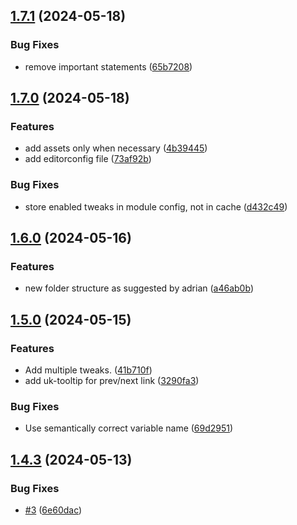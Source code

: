 ## [1.7.1](https://github.com/baumrock/RockAdminTweaks/compare/v1.7.0...v1.7.1) (2024-05-18)


### Bug Fixes

* remove important statements ([65b7208](https://github.com/baumrock/RockAdminTweaks/commit/65b7208154777ab2c0bef6b59008ba362fde9dfe))

## [1.7.0](https://github.com/baumrock/RockAdminTweaks/compare/v1.6.0...v1.7.0) (2024-05-18)


### Features

* add assets only when necessary ([4b39445](https://github.com/baumrock/RockAdminTweaks/commit/4b39445264bde5d56e957cee6ff25a94f2855c5f))
* add editorconfig file ([73af92b](https://github.com/baumrock/RockAdminTweaks/commit/73af92be8291fc24381d8583d555fb325ee8fb9b))


### Bug Fixes

* store enabled tweaks in module config, not in cache ([d432c49](https://github.com/baumrock/RockAdminTweaks/commit/d432c49fc30b6cd4fbf6f46367db2a1334607ed6))

## [1.6.0](https://github.com/baumrock/RockAdminTweaks/compare/v1.5.0...v1.6.0) (2024-05-16)


### Features

* new folder structure as suggested by adrian ([a46ab0b](https://github.com/baumrock/RockAdminTweaks/commit/a46ab0b2419694437d56cac8c5a052da51478c33))

## [1.5.0](https://github.com/baumrock/RockAdminTweaks/compare/v1.4.3...v1.5.0) (2024-05-15)


### Features

* Add multiple tweaks. ([41b710f](https://github.com/baumrock/RockAdminTweaks/commit/41b710f1af8db2438e549222eff6a7a537115343))
* add uk-tooltip for prev/next link ([3290fa3](https://github.com/baumrock/RockAdminTweaks/commit/3290fa3dc3fd3b6dba0a72f667f69e30c805a15d))


### Bug Fixes

* Use semantically correct variable name ([69d2951](https://github.com/baumrock/RockAdminTweaks/commit/69d29517bcce07fdbe72eb152e703ed4964a2911))

## [1.4.3](https://github.com/baumrock/RockAdminTweaks/compare/v1.4.2...v1.4.3) (2024-05-13)


### Bug Fixes

* [#3](https://github.com/baumrock/RockAdminTweaks/issues/3) ([6e60dac](https://github.com/baumrock/RockAdminTweaks/commit/6e60dac142414a2007ff5b75188d348b1abd85d2))

